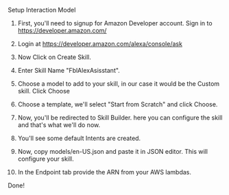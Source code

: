 Setup Interaction Model

1. First, you'll need to signup for Amazon Developer account. Sign in to https://developer.amazon.com/

1. Login at https://developer.amazon.com/alexa/console/ask

2. Now Click on Create Skill.

3. Enter Skill Name "FblAlexAsisstant".

4. Choose a model to add to your skill, in our case it would be the Custom skill. Click Choose

5. Choose a template, we'll select "Start from Scratch" and click Choose.

6. Now, you'll be redirected to Skill Builder. here you can configure the skill and that's what we'll do now.

7. You'll see some default Intents are created.

8. Now, copy models/en-US.json and paste it in JSON editor. This will configure your skill.

9. In the Endpoint tab provide the ARN from your AWS lambdas.

Done!
